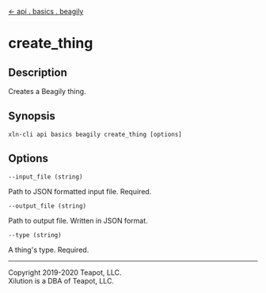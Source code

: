 [<- api . basics . beagily](index.md)

# create_thing

## Description

Creates a Beagily thing.

## Synopsis

```
xln-cli api basics beagily create_thing [options]
```

## Options

`--input_file (string)`

Path to JSON formatted input file. Required.

`--output_file (string)`

Path to output file. Written in JSON format.

`--type (string)`

A thing's type. Required.

---

Copyright 2019-2020 Teapot, LLC.  
Xilution is a DBA of Teapot, LLC.
